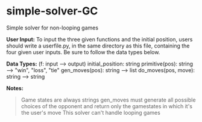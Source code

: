 # simple-solver-GC
Simple solver for non-looping games

**User Input:**
To input the three given functions and the initial position,
users should write a userfile.py, in the same directory as
this file, containing the four given user inputs. Be sure to
follow the data types below. 

**Data Types:** (f: input --> output)
initial_position: string
primitive(pos): string --> "win", "loss", "tie"
gen_moves(pos): string --> list
do_moves(pos, move): string --> string 

**Notes:**
> Game states are always strings
> gen_moves must generate all possible
  choices of the opponent and return only the 
  gamestates in which it's the user's move
> This solver can't handle looping games

